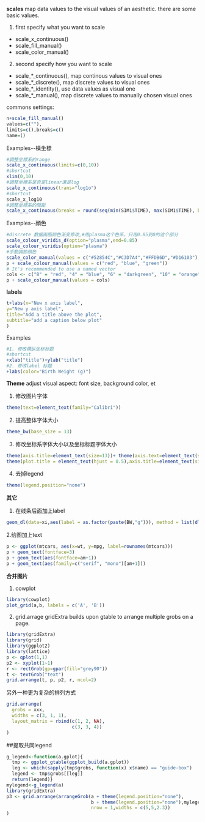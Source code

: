 
**scales**
map data values to the visual values of an aesthetic. there are some basic values. 
1. first specify what you want to scale
- scale_x_continuous()
- scale_fill_manual()
- scale_color_manual()
2. second specify how you want to scale
- scale_*_continuous(), map continous values to visual ones
- scale_*_discrete(), map discrete values to visual ones
- scale_*_identity(), use data values as visual one
- scale_*_manual(), map discrete values to manually chosen visual ones

commons settings:
```r 
n+scale_fill_manual()
values=c(""),
limits=c(),breaks=c()
name=()
```

Examples--橫坐標
```r
#調整坐標系的range
scale_x_continuous(limits=c(0,10))
#shortcut
xlim(0,10)
#調整坐標系是否是linear還是log
scale_x_continuous(trans="log1o")
#shortcut
scale_x_log10
#調整坐標系的間距
scale_x_continuous(breaks = round(seq(min(SIM1$TIME), max(SIM1$TIME), by = 24),1))
```

Examples--顔色
```r
#discrete 数据画图颜色渐变修改,#用plasma这个色系，只用0.85到0的这个部分
scale_colour_viridis_d(option="plasma",end=0.85)
scale_colour_viridis(option="plasma")
#手動調節顔色
scale_color_manual(values = c("#52854C","#C3D7A4","#FFDB6D","#D16103"),limits=c('(0,30]', '(30,50]' ,'(50,100]', '(100,Inf]'))
p + scale_colour_manual(values = c("red", "blue", "green"))
# It's recommended to use a named vector
cols <- c("8" = "red", "4" = "blue", "6" = "darkgreen", "10" = "orange")
p + scale_colour_manual(values = cols)
```

**labels** 
```r
t+labs(x="New x axis label", 
y="New y axis label", 
title="Add a title above the plot",
subtitle="add a caption below plot"
)
```

Examples
```r
#1. 修改横纵坐标标题
#shortcut
+xlab("title")+ylab("title")
#2. 修改label 标题
+labs(color="Birth Weight (g)")
```


**Theme** 
adjust visual aspect: font size, background color, et
 1. 修改图片字体
```r
theme(text=element_text(family="Calibri"))
```

2. 提高整体字体大小
```r
theme_bw(base_size = 13)
```

3. 修改坐标系字体大小以及坐标标题字体大小
```r
theme(axis.title=element_text(size=13))+ theme(axis.text=element_text(size=13))
theme(plot.title = element_text(hjust = 0.5),axis.title=element_text(size=13))
```

4. 去掉legend
```r
theme(legend.position="none")
```

**其它**
1. 在线条后面加上label
```r
geom_dl(data=xi,aes(label = as.factor(paste(BW,"g"))), method = list(dl.combine( "last.points")), cex = 0.8)
```

2.给图加上text
```r
p <- ggplot(mtcars, aes(x=wt, y=mpg, label=rownames(mtcars)))
p + geom_text(fontface=3)
p + geom_text(aes(fontface=am+1))
p + geom_text(aes(family=c("serif", "mono")[am+1]))
```

**合并图片**
1. cowplot
```r
library(cowplot)
plot_grid(a,b, labels = c('A', 'B'))
```

2. grid.arrage
gridExtra builds upon gtable to arrange multiple grobs on a page.
```r
library(gridExtra)
library(grid)
library(ggplot2)
library(lattice)
p <- qplot(1,1)
p2 <- xyplot(1~1)
r <- rectGrob(gp=gpar(fill="grey90"))
t <- textGrob("text")
grid.arrange(t, p, p2, r, ncol=2)
```
另外一种更为复杂的排列方式
```r
grid.arrange(
  grobs = xxx,
  widths = c(3, 1, 1),
  layout_matrix = rbind(c(1, 2, NA),
                        c(3, 3, 4))
)
```

##提取共同legend
```r
g_legend<-function(a.gplot){
  tmp <- ggplot_gtable(ggplot_build(a.gplot))
  leg <- which(sapply(tmp$grobs, function(x) x$name) == "guide-box")
  legend <- tmp$grobs[[leg]]
  return(legend)}
mylegend<-g_legend(a)
library(gridExtra)
p3 <- grid.arrange(arrangeGrob(a + theme(legend.position="none"),
                               b + theme(legend.position="none"),mylegend,
                               nrow = 1,widths = c(5,5,2.3))
)
```

